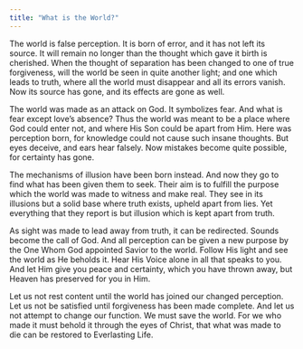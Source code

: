 ```yaml
---
title: "What is the World?"
---
```


The world is false perception. It is born of error, and it has not left
its source. It will remain no longer than the thought which gave it
birth is cherished. When the thought of separation has been changed to
one of true forgiveness, will the world be seen in quite another light;
and one which leads to truth, where all the world must disappear and all
its errors vanish. Now its source has gone, and its effects are gone as
well.

The world was made as an attack on God. It symbolizes fear. And what is
fear except love’s absence? Thus the world was meant to be a place where
God could enter not, and where His Son could be apart from Him. Here was
perception born, for knowledge could not cause such insane thoughts. But
eyes deceive, and ears hear falsely. Now mistakes become quite possible,
for certainty has gone.

The mechanisms of illusion have been born instead. And now they go to
find what has been given them to seek. Their aim is to fulfill the
purpose which the world was made to witness and make real. They see in
its illusions but a solid base where truth exists, upheld apart from
lies. Yet everything that they report is but illusion which is kept apart
from truth.

As sight was made to lead away from truth, it can be redirected. Sounds
become the call of God. And all perception can be given a new purpose by
the One Whom God appointed Savior to the world. Follow His light and see
the world as He beholds it. Hear His Voice alone in all that speaks to
you. And let Him give you peace and certainty, which you have thrown
away, but Heaven has preserved for you in Him.

Let us not rest content until the world has joined our changed
perception. Let us not be satisfied until forgiveness has been made
complete. And let us not attempt to change our function. We must save the
world. For we who made it must behold it through the eyes of Christ,
that what was made to die can be restored to Everlasting Life.

